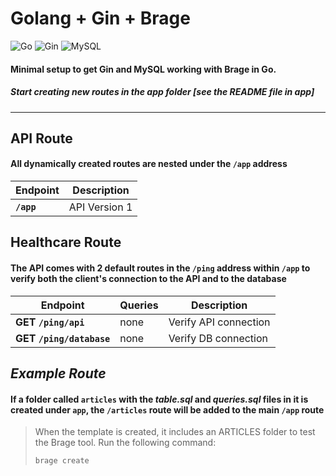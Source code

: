 # **Golang + Gin + Brage**

![Go](https://img.shields.io/badge/Go-00ADD8?style=for-the-badge&logo=go&logoColor=white) ![Gin](https://img.shields.io/badge/Gin-000000?style=for-the-badge) ![MySQL](https://img.shields.io/badge/MySQL-005C84?style=for-the-badge&logo=mysql&logoColor=white)

#### Minimal setup to get Gin and MySQL working with Brage in Go.

##### Start creating new routes in the **_app_** folder [see the README file in app]

---

## API Route

#### All dynamically created routes are nested under the `/app` address

| Endpoint   | Description   |
| ---------- | ------------- |
| **`/app`** | API Version 1 |

## Healthcare Route

#### The API comes with 2 default routes in the `/ping` address within `/app` to verify both the client's connection to the API and to the database

| Endpoint                 | Queries | Description           |
| ------------------------ | ------- | --------------------- |
| **GET `/ping/api`**      | none    | Verify API connection |
| **GET `/ping/database`** | none    | Verify DB connection  |

## _Example Route_

#### If a folder called `articles` with the _table.sql_ and _queries.sql_ files in it is created under `app`, the `/articles` route will be added to the main `/app` route

> When the template is created, it includes an ARTICLES folder to test the Brage tool. Run the following command:
>
> ```
> brage create
> ```
